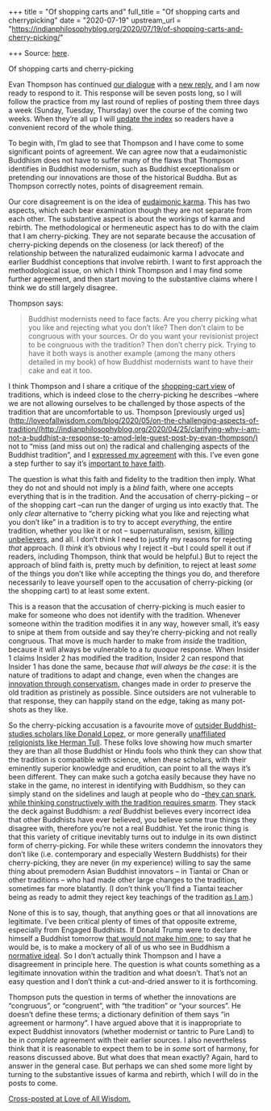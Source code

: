 +++
title = "Of shopping carts and"
full_title = "Of shopping carts and cherrypicking"
date = "2020-07-19"
upstream_url = "https://indianphilosophyblog.org/2020/07/19/of-shopping-carts-and-cherry-picking/"

+++
Source: [here](https://indianphilosophyblog.org/2020/07/19/of-shopping-carts-and-cherry-picking/).

Of shopping carts and cherry-picking

Evan Thompson has continued [our
dialogue](http://loveofallwisdom.com/blog/2020/06/an-index-to-the-thompson-lele-correspondence/)
with a [new
reply](http://indianphilosophyblog.org/2020/06/09/cherry-picking-the-bodhi-tree-a-response-to-lele-guest-post-by-evan-thompson/),
and I am now ready to respond to it. This response will be seven posts
long, so I will follow the practice from my last round of replies of
posting them three days a week (Sunday, Tuesday, Thursday) over the
course of the coming two weeks. When they’re all up I will [update the
index](http://loveofallwisdom.com/blog/2020/06/an-index-to-the-thompson-lele-correspondence/)
so readers have a convenient record of the whole thing.

To begin with, I’m glad to see that Thompson and I have come to some
significant points of agreement. We can agree now that a eudaimonistic
Buddhism does not have to suffer many of the flaws that Thompson
identifies in Buddhist modernism, such as Buddhist exceptionalism or
pretending our innovations are those of the historical Buddha. But as
Thompson correctly notes, points of disagreement remain.

Our core disagreement is on the idea of [eudaimonic
karma](http://loveofallwisdom.com/blog/2012/04/good-karma-as-eudaimonia/).
This has two aspects, which each bear examination though they are not
separate from each other. The substantive aspect is about the workings
of karma and rebirth. The methodological or hermeneutic aspect has to do
with the claim that I am cherry-picking. They are not separate because
the accusation of cherry-picking depends on the closeness (or lack
thereof) of the relationship between the naturalized eudaimonic karma I
advocate and earlier Buddhist conceptions that involve rebirth. I want
to first approach the methodological issue, on which I think Thompson
and I may find some further agreement, and then start moving to the
substantive claims where I think we do still largely disagree.

Thompson says:

> Buddhist modernists need to face facts. Are you cherry picking what
> you like and rejecting what you don’t like? Then don’t claim to be
> congruous with your sources. Or do you want your revisionist project
> to be congruous with the tradition? Then don’t cherry pick. Trying to
> have it both ways is another example (among the many others detailed
> in my book) of how Buddhist modernists want to have their cake and eat
> it too.

I think Thompson and I share a critique of the [shopping-cart
view](http://loveofallwisdom.com/blog/2013/06/the-appeal-of-the-unappealing/)
of traditions, which is indeed close to the cherry-picking he describes
–where we are not allowing ourselves to be challenged by those aspects
of the tradition that are uncomfortable to us. Thompson [previously
urged
us](http://loveofallwisdom.com/blog/2020/05/on-the-challenging-aspects-of-tradition/(http://indianphilosophyblog.org/2020/04/25/clarifying-why-i-am-not-a-buddhist-a-response-to-amod-lele-guest-post-by-evan-thompson/)
not to “miss (and miss out on) the radical and challenging aspects of
the Buddhist tradition”, and I [expressed my
agreement](http://loveofallwisdom.com/blog/2020/05/on-the-challenging-aspects-of-tradition/)
with this. I’ve even gone a step further to say it’s [important to have
faith](http://loveofallwisdom.com/blog/2020/06/why-i-am-a-buddhist/).

The question is what this faith and fidelity to the tradition then
imply. What they do not and should not imply is a *blind* faith, where
one accepts everything that is in the tradition. And the accusation of
cherry-picking – or of the shopping cart –can run the danger of urging
us into exactly that. The only *clear* alternative to “cherry picking
what you like and rejecting what you don’t like” in a tradition is to
try to accept *everything*, the entire tradition, whether you like it or
not – supernaturalism, sexism, [killing
unbelievers](http://loveofallwisdom.com/blog/2020/01/a-buddhism-very-different-than-the-one-we-think-we-know/),
and all. I don’t think I need to justify my reasons for rejecting *that*
approach. (I *think* it’s obvious why I reject it –but I could spell it
out if readers, including Thompson, think that would be helpful.) But to
reject the approach of blind faith is, pretty much by definition, to
reject at least *some* of the things you don’t like while accepting the
things you do, and therefore necessarily to leave yourself open to the
accusation of cherry-picking (or the shopping cart) to at least some
extent.

This is a reason that the accusation of cherry-picking is much easier to
make for someone who does not identify with the tradition. Whenever
someone within the tradition modifies it in any way, however small, it’s
easy to snipe at them from outside and say they’re cherry-picking and
not really congruous. That move is much harder to make from *inside* the
tradition, because it will always be vulnerable to a *tu quoque*
response. When Insider 1 claims Insider 2 has modified the tradition,
Insider 2 can respond that Insider 1 has done the same, because *that
will always be the case*: it is the nature of traditions to adapt and
change, even when the changes are [innovation through
conservatism](http://loveofallwisdom.com/blog/2012/05/on-innovation-through-conservatism/),
changes made in order *to* preserve the old tradition as pristinely as
possible. Since outsiders are not vulnerable to that response, they can
happily stand on the edge, taking as many pot-shots as they like.

So the cherry-picking accusation is a favourite move of [outsider
Buddhist-studies scholars like Donald
Lopez](http://loveofallwisdom.com/blog/2011/05/on-the-genealogy-of-buddhism-and-science/),
or more generally [unaffiliated religionists like Herman
Tull](http://loveofallwisdom.com/blog/2014/08/the-double-standard-of-misinterpretation/).
These folks love showing how much smarter they are than all those
Buddhist or Hindu fools who think they can show that the tradition is
compatible with science, when *these* scholars, with their eminently
superior knowledge and erudition, can point to all the ways it’s been
different. They can make such a gotcha easily because they have no stake
in the game, no interest in identifying with Buddhism, so they can
simply stand on the sidelines and laugh at people who do –[they can
snark, while thinking constructively with the tradition requires
smarm](http://loveofallwisdom.com/blog/2020/05/from-snark-to-smarm/).
They stack the deck against Buddhism: a *real* Buddhist believes every
incorrect idea that other Buddhists have ever believed, you believe some
true things they disagree with, therefore you’re not a real Buddhist.
Yet the ironic thing is that this variety of critique inevitably turns
out to indulge in its own distinct form of cherry-picking. For while
these writers condemn the innovators they don’t like (i.e. contemporary
and especially Western Buddhists) for their cherry-picking, they are
never (in my experience) willing to say the same thing about premodern
Asian Buddhist innovators – in Tiantai or Chan or other traditions – who
had made other large changes to the tradition, sometimes far more
blatantly. (I don’t think you’ll find a Tiantai teacher being as ready
to admit they reject key teachings of the tradition [as I
am](http://loveofallwisdom.com/blog/2020/05/grappling-with-impermanence/).)

None of this is to say, though, that anything goes or that all
innovations are legitimate. I’ve been critical plenty of times of that
opposite extreme, especially from Engaged Buddhists. If Donald Trump
were to declare himself a Buddhist tomorrow [that would not make him
one](http://loveofallwisdom.com/blog/2009/09/youre-no-buddhist/); to say
that he would be, is to make a mockery of all of us who see in Buddhism
a [normative
ideal](http://loveofallwisdom.com/blog/2014/05/the-no-true-fish-fallacy/).
So I don’t actually think Thompson and I have a disagreement in
principle here. The question is what counts something as a legitimate
innovation within the tradition and what doesn’t. That’s not an easy
question and I don’t think a cut-and-dried answer to it is forthcoming.

Thompson puts the question in terms of whether the innovations are
“congruous”, or “congruent”, with “the tradition” or “your sources”. He
doesn’t define these terms; a dictionary definition of them says “in
agreement or harmony”. I have argued above that it is inappropriate to
expect Buddhist innovators (whether modernist or tantric to Pure Land)
to be in *complete* agreement with their earlier sources. I also
nevertheless think that it is reasonable to expect them to be in *some*
sort of harmony, for reasons discussed above. But what does that mean
exactly? Again, hard to answer in the general case. But perhaps we can
shed some more light by turning to the substantive issues of karma and
rebirth, which I will do in the posts to come.

[Cross-posted at Love of All
Wisdom.](http://loveofallwisdom.com/?p=4868)
